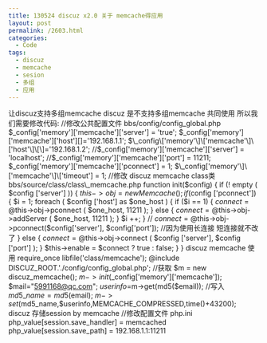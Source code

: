 ```yaml
---
title: 130524 discuz x2.0 关于 memcache得应用
layout: post
permalink: /2603.html
categories:
  - Code
tags:
  - discuz
  - memcache
  - sesion
  - 多组
  - 应用
---
```

让discuz支持多组memcache discuz 是不支持多组memcache 共同使用 所以我们需要修改代码: //修改公共配置文件 bbs/config/config\_global.php $\_config\['memory'\]\['memcache'\]\['server'] = 'true'; $\_config['memory'\]\['memcache'\]\['host'\]\[\]='192.168.1.1'; $\_config\['memory'\]\['memcache'\]\['host'\]\[\]='192.168.1.2'; //$\_config\['memory'\]\['memcache'\]\['server'] = 'localhost'; //$\_config['memory'\]\['memcache'\]\['port'] = 11211; $\_config['memory'\]\['memcache'\]\['pconnect'] = 1; $\_config['memory'\]\['memcache'\]\['timeout'] = 1; //修改 discuz memcache class类 bbs/source/class/class\_memcache.php function init($config) { if (! empty ( $config ['server'] )) { $this->obj = new Memcache (); if ($config ['pconnect']) { $i = 1; foreach ( $config ['host'] as $one\_host ) { if ($i == 1) { $connect = @$this->obj->pconnect ( $one\_host, 11211 ); } else { $connect = @$this->obj->addServer ( $one\_host, 11211 ); } $i ++; } // $connect = @$this->obj->pconnect($config['server'], $config['port']); //因为使用长连接 短连接就不改了 } else { $connect = @$this->obj->connect ( $config ['server'], $config ['port'] ); } $this->enable = $connect ? true : false; } } discuz memcache 使用 require\_once libfile('class/memcache'); @include DISCUZ\_ROOT.'./config/config\_global.php'; //获取 $m = new discuz\_memcache(); $m->init($\_config['memory'\]\['memcache'\]); $mail="5991168@qc.com"; $userinfo=$m->get(md5($email)); //写入 $md5\_name=md5($email); $m->set($md5\_name,$userinfo,MEMCACHE\_COMPRESSED,time()+43200); discuz 存储session by memcache //修改配置文件 php.ini php\_value[session.save\_handler] = memcached php\_value[session.save\_path] = 192.168.1.1:11211
